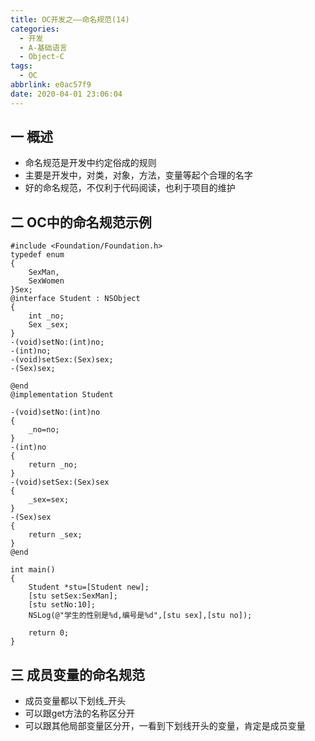 ```yaml
---
title: OC开发之——命名规范(14)
categories:
  - 开发
  - A-基础语言
  - Object-C
tags:
  - OC
abbrlink: e0ac57f9
date: 2020-04-01 23:06:04
---
```

## 一 概述

* 命名规范是开发中约定俗成的规则
* 主要是开发中，对类，对象，方法，变量等起个合理的名字
* 好的命名规范，不仅利于代码阅读，也利于项目的维护

<!--more-->

## 二 OC中的命名规范示例

```
#include <Foundation/Foundation.h>
typedef enum
{
    SexMan,
    SexWomen
}Sex;
@interface Student : NSObject
{
    int _no;
    Sex _sex;
}
-(void)setNo:(int)no;
-(int)no;
-(void)setSex:(Sex)sex;
-(Sex)sex;

@end
@implementation Student

-(void)setNo:(int)no
{
    _no=no;
}
-(int)no
{
    return _no;
}
-(void)setSex:(Sex)sex
{
    _sex=sex;  
}
-(Sex)sex
{
    return _sex;
}
@end

int main()
{
    Student *stu=[Student new];
    [stu setSex:SexMan];
    [stu setNo:10];
    NSLog(@"学生的性别是%d,编号是%d",[stu sex],[stu no]);
    
    return 0;
}
```

## 三 成员变量的命名规范

* 成员变量都以下划线_开头
* 可以跟get方法的名称区分开
* 可以跟其他局部变量区分开，一看到下划线开头的变量，肯定是成员变量